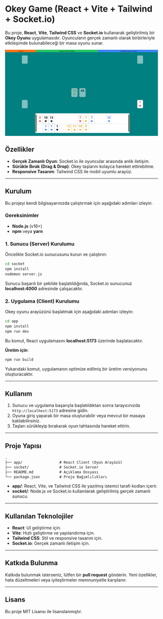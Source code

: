 # Okey Game (React + Vite + Tailwind + Socket.io)

Bu proje, **React**, **Vite**, **Tailwind CSS** ve **Socket.io** kullanarak geliştirilmiş bir **Okey Oyunu** uygulamasıdır. Oyuncuların gerçek zamanlı olarak birbirleriyle etkileşimde bulunabileceği bir masa oyunu sunar.

<img src="app/public/game_screen.png"> 

## Özellikler
- **Gerçek Zamanlı Oyun**: Socket.io ile oyuncular arasında anlık iletişim.
- **Sürükle Bırak (Drag & Drop)**: Okey taşlarını kolayca hareket ettirebilme.
- **Responsive Tasarım**: Tailwind CSS ile mobil uyumlu arayüz.

---
## Kurulum

Bu projeyi kendi bilgisayarınızda çalıştırmak için aşağıdaki adımları izleyin.

### Gereksinimler
- **Node.js** (v16+)
- **npm** veya **yarn**

### 1. Sunucu (Server) Kurulumu

Öncelikle Socket.io sunucusunu kurun ve çalıştırın:

```bash
cd socket
npm install
nodemon server.js
```

Sunucu başarılı bir şekilde başlatıldığında, Socket.io sunucunuz **localhost:4000** adresinde çalışacaktır.

### 2. Uygulama (Client) Kurulumu

Okey oyunu arayüzünü başlatmak için aşağıdaki adımları izleyin:

```bash
cd app
npm install
npm run dev
```

Bu komut, React uygulamasını **localhost:5173** üzerinde başlatacaktır.

**Üretim için**:

```bash
npm run build
```

Yukarıdaki komut, uygulamanın optimize edilmiş bir üretim versiyonunu oluşturacaktır.

---

## Kullanım

1. Sunucu ve uygulama başarıyla başlatıldıktan sonra tarayıcınızda `http://localhost:5173` adresine gidin.
2. Oyuna giriş yaparak bir masa oluşturabilir veya mevcut bir masaya katılabilirsiniz.
3. Taşları sürükleyip bırakarak oyun tahtasında hareket ettirin.

---

## Proje Yapısı

```
.
├── app/                 # React Client (Oyun Arayüzü)
├── socket/              # Socket.io Server
├── README.md            # Açıklama Dosyası
└── package.json         # Proje Bağımlılıkları
```

- **app/**: React, Vite, ve Tailwind CSS ile yazılmış istemci tarafı kodları içerir.
- **socket/**: Node.js ve Socket.io kullanılarak geliştirilmiş gerçek zamanlı sunucu.

---

## Kullanılan Teknolojiler
- **React**: UI geliştirme için.
- **Vite**: Hızlı geliştirme ve yapılandırma için.
- **Tailwind CSS**: Stil ve responsive tasarım için.
- **Socket.io**: Gerçek zamanlı iletişim için.

---

## Katkıda Bulunma

Katkıda bulunmak isterseniz, lütfen bir **pull request** gönderin. Yeni özellikler, hata düzeltmeleri veya iyileştirmeler memnuniyetle karşılanır.

---

## Lisans

Bu proje MIT Lisansı ile lisanslanmıştır.
